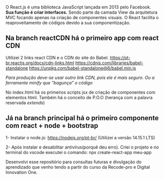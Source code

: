 O React.js é uma biblioteca JavaScript  lançada em 2013 pelo Facebook. **Sua função é criar interfaces.** Sendo parte da camada View da arquitetura MVC focando apenas na criação de componentes visuais. O React facilita o reaproveitamento de códigos devido a sua componentização.

## Na branch reactCDN há o primeiro app com react CDN
Utilizei 2 links react CDN e o CDN do site do Babel.
https://pt-br.reactjs.org/docs/cdn-links.html
https://cdnjs.com/libraries/babel-standalone
https://unpkg.com/babel-standalone@6/babel.min.js

*Para produção deve-se usar outro link CDN, pois ele é mais seguro. Ou a ferramente minify que "bagunça" o código*

No index.html há os primeiros scripts jsx de criação de componentes com elementos html.
Também há o conceito de P.O.O (herança com a palavra reservada _extends_)


## Já na branch principal há o primeiro componente com react + node + bootstrap

1- Instalar o node.js: https://nodejs.org/pt-br/
(Utilizei a versão 14.15.1 LTS)

2- Após instalar e desabilitar antivírus(porquê deu erro). Criei o projeto e no terminal do vscode executei o comando:
npx create-react-app meu-app




Desenvolvi esse repositório para consultas futuras e divulgação do aprendizado que venho tendo a partir do curso da Recode-pro e Digital Innovation One.




















